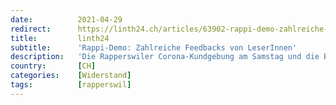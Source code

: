 ```yaml
---
date:          2021-04-29
redirect:      https://linth24.ch/articles/63902-rappi-demo-zahlreiche-feedbacks-von-leserinnen
title:         linth24
subtitle:      'Rappi-Demo: Zahlreiche Feedbacks von LeserInnen'
description:   'Die Rapperswiler Corona-Kundgebung am Samstag und die Berichterstattung haben bei der Leserschaft unterschiedlichste Reaktionen ausgelöst. Linth24 mit einer Zusammenstellung.'
country:       [CH]
categories:    [Widerstand]
tags:          [rapperswil]
---
```

